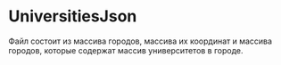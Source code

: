 # UniversitiesJson
Файл состоит из массива городов, массива их координат и массива городов, которые содержат массив университетов в городе.
